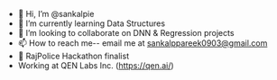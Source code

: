 - 👋 Hi, I’m @sankalpie
- 🌱 I’m currently learning Data Structures
- 💞️ I’m looking to collaborate on DNN & Regression projects
- 📫 How to reach me-- email me at sankalppareek0903@gmail.com
- 💪 RajPolice Hackathon finalist
- Working at QEN Labs Inc. (https://qen.ai/)
<!---
sankalpie/sankalpie is a ✨ special ✨ repository because its `README.md` (this file) appears on your GitHub profile.
You can click the Preview link to take a look at your changes.
--->
